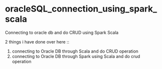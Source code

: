 # oracleSQL_connection_using_spark_scala
Connecting to oracle db and do CRUD using Spark Scala

2 things i have done over here ::
1) connecting to Oracle DB through Scala and do CRUD operation 
2) connecting to Oracle DB through Spark using Scala and do crud operation
